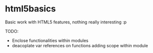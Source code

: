 # html5basics
Basic work with HTML5 features, nothing really interesting :p

TODO:
- Enclose functionalities within modules
- deacoplate var references on functions adding scope within module 
